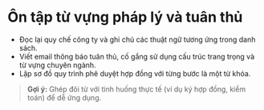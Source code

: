 # Ôn tập từ vựng pháp lý và tuân thủ

- Đọc lại quy chế công ty và ghi chú các thuật ngữ tương ứng trong danh sách.
- Viết email thông báo tuân thủ, cố gắng sử dụng cấu trúc trang trọng và từ vựng chuyên ngành.
- Lập sơ đồ quy trình phê duyệt hợp đồng với từng bước là một từ khóa.

> **Gợi ý:** Ghép đôi từ với tình huống thực tế (ví dụ ký hợp đồng, kiểm toán) để dễ ứng dụng.

